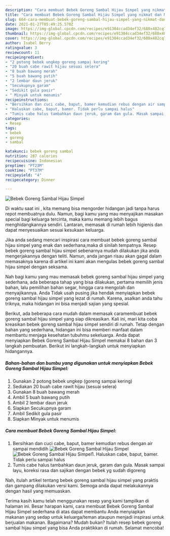 ```yaml
---
description: "Cara membuat Bebek Goreng Sambal Hijau Simpel yang nikmat dan Mudah Dibuat"
title: "Cara membuat Bebek Goreng Sambal Hijau Simpel yang nikmat dan Mudah Dibuat"
slug: 664-cara-membuat-bebek-goreng-sambal-hijau-simpel-yang-nikmat-dan-mudah-dibuat
date: 2021-01-27T05:49:25.570Z
image: https://img-global.cpcdn.com/recipes/e91304ccad34ef32/680x482cq70/bebek-goreng-sambal-hijau-simpel-foto-resep-utama.jpg
thumbnail: https://img-global.cpcdn.com/recipes/e91304ccad34ef32/680x482cq70/bebek-goreng-sambal-hijau-simpel-foto-resep-utama.jpg
cover: https://img-global.cpcdn.com/recipes/e91304ccad34ef32/680x482cq70/bebek-goreng-sambal-hijau-simpel-foto-resep-utama.jpg
author: Isabel Berry
ratingvalue: 3
reviewcount: 11
recipeingredient:
- "2 potong bebek ungkep goreng sampai kering"
- "20 buah cabe rawit hijau sesuai selera"
- "8 buah bawang merah"
- "5 buah bawang putih"
- "2 lembar daun jeruk"
- "Secukupnya garam"
- "Sedikit gula pasir"
- " Minyak untuk menumis"
recipeinstructions:
- "Bersihkan dan cuci cabe, baput, bamer kemudian rebus dengan air sampai mendidih"
- "Haluskan cabe, baput, bamer. Tidak perlu sampai halus"
- "Tumis cabe halus tambahkan daun jeruk, garam dan gula. Masak sampai layu, koreksi rasa dan sajikan dengan bebek yg sudah digoreng"
categories:
- Resep
tags:
- bebek
- goreng
- sambal

katakunci: bebek goreng sambal 
nutrition: 287 calories
recipecuisine: Indonesian
preptime: "PT23M"
cooktime: "PT37M"
recipeyield: "4"
recipecategory: Dinner

---
```



![Bebek Goreng Sambal Hijau Simpel](https://img-global.cpcdn.com/recipes/e91304ccad34ef32/680x482cq70/bebek-goreng-sambal-hijau-simpel-foto-resep-utama.jpg)

Di waktu  saat ini , kita memang bisa mengorder hidangan jadi tanpa harus repot membuatnya dulu. Namun, bagi kamu yang mau menyajikan masakan special bagi keluarga tercinta, maka kamu memang lebih bagus menghidangkannya sendiri. Lantaran, memasak di rumah lebih higienis dan dapat menyesuaikan sesuai kesukaan keluarga.

Jika anda sedang mencari inspirasi cara membuat bebek goreng sambal hijau simpel yang enak dan sederhana,maka di sinilah tempatnya. Resep bebek goreng sambal hijau simpel  sebenarnya mudah dilakukan jika anda mengerjakannya dengan teliti. Namun, anda jangan risau akan gagal dalam memasaknya 
karena di artikel ini kami akan mengulas bebek goreng sambal hijau simpel dengan seksama.  



Nah bagi kamu yang mau memasak bebek goreng sambal hijau simpel yang sederhana, ada beberapa tahap yang bisa dilakukan, pertama memilih jenis bahan, lalu pemilihan bahan segar, hingga cara mengolah dan menyajikannya. Anda Tidak usah pusing jika hendak menyiapkan bebek goreng sambal hijau simpel yang lezat di rumah. Karena, asalkan anda  tahu triknya, maka hidangan ini bisa menjadi sajian yang spesial.

Berikut, ada beberapa cara mudah dalam memasak caramembuat bebek goreng sambal hijau simpel yang siap dikreasikan. Kali ini, mari kita coba kreasikan bebek goreng sambal hijau simpel sendiri di rumah. Tetap dengan bahan yang sederhana, hidangan ini bisa memberi manfaat dalam membantu menjaga kesehatan tubuhmu sekeluarga. Anda dapat menyiapkan Bebek Goreng Sambal Hijau Simpel memakai 8 bahan dan 3 langkah pembuatan. Berikut ini langkah-langkah untuk menyiapkan hidangannya.

<!--inarticleads1-->

##### Bahan-bahan dan bumbu yang digunakan untuk menyiapkan Bebek Goreng Sambal Hijau Simpel:

1. Gunakan 2 potong bebek ungkep (goreng sampai kering)
1. Sediakan 20 buah cabe rawit hijau (sesuai selera)
1. Gunakan 8 buah bawang merah
1. Ambil 5 buah bawang putih
1. Ambil 2 lembar daun jeruk
1. Siapkan Secukupnya garam
1. Ambil Sedikit gula pasir
1. Siapkan  Minyak untuk menumis




<!--inarticleads2-->

##### Cara membuat Bebek Goreng Sambal Hijau Simpel:

1. Bersihkan dan cuci cabe, baput, bamer kemudian rebus dengan air sampai mendidih
<img src="https://img-global.cpcdn.com/steps/673988983dacb1f8/160x128cq70/bebek-goreng-sambal-hijau-simpel-langkah-memasak-1-foto.jpg" alt="Bebek Goreng Sambal Hijau Simpel"><img src="https://img-global.cpcdn.com/steps/c24e9be5109a2d10/160x128cq70/bebek-goreng-sambal-hijau-simpel-langkah-memasak-1-foto.jpg" alt="Bebek Goreng Sambal Hijau Simpel">1. Haluskan cabe, baput, bamer. Tidak perlu sampai halus
1. Tumis cabe halus tambahkan daun jeruk, garam dan gula. Masak sampai layu, koreksi rasa dan sajikan dengan bebek yg sudah digoreng




Nah, itulah artikel tentang  bebek goreng sambal hijau simpel  yang praktis dan gampang dilakukan versi kami. Semoga anda dapat melakukannya dengan hasil yang memuaskan. 

Terima kasih kamu telah menggunakan resep yang kami tampilkan di halaman ini. Besar harapan kami, cara membuat  Bebek Goreng Sambal Hijau Simpel sederhana di atas dapat membantu Anda menyiapkan makanan yang sedap untuk keluarga/teman ataupun menjadi inspirasi untuk berjualan makanan. Bagaimana? Mudah bukan? Itulah resep bebek goreng sambal hijau simpel yang bisa Anda praktikkan di rumah. Selamat mencoba!

